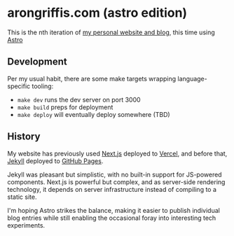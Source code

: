# arongriffis.com (astro edition)

This is the nth iteration of [my personal website and blog](https://arongriffis.com), this time using [Astro](https://astro.build/)

## Development

Per my usual habit, there are some make targets wrapping language-specific tooling:

- `make dev` runs the dev server on port 3000
- `make build` preps for deployment
- `make deploy` will eventually deploy somewhere (TBD)

## History

My website has previously used [Next.js](https://nextjs.org) deployed to [Vercel](https://vercel.com), and before that, [Jekyll](https://jekyllrb.com/) deployed to [GitHub Pages](https://pages.github.com/).

Jekyll was pleasant but simplistic, with no built-in support for JS-powered components. Next.js is powerful but complex, and as server-side rendering technology, it depends on server infrastructure instead of compiling to a static site.

I'm hoping Astro strikes the balance, making it easier to publish individual blog entries while still enabling the occasional foray into interesting tech experiments.
